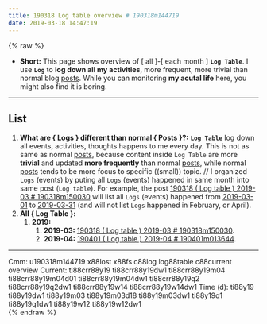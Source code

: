 ```yaml
---
title: 190318 Log table overview # 190318m144719
date: 2019-03-18 14:47:19
---
```


{% raw %}
<ul>
  <li><strong>Short:</strong> This page shows overview of [ all ]-[ each month ] <strong><code>Log Table</code></strong>. I use <strong><code>Log</code></strong> to <strong>log down all my activities</strong>, more frequent, more trivial than normal blog <u>posts</u>. While you can monitoring <strong>my acutal life</strong> here, you might also find it is boring.</li>
</ul>

<!-- more -->
<hr>

<h2>List</h2>

<ol>
  <li><strong>What are { Logs } different than normal { Posts }?:</strong> <strong><code>Log Table</code></strong> log down all events, activities, thoughts happens to me every day. This is not as same as normal <u>posts</u>, because content inside <code>Log Table</code> are more <strong>trivial</strong> and updated <strong>more frequently</strong> than normal <u>posts</u>, while normal <u>posts</u> tends to be more focus to specific ((small)) topic. // I organized <code>Logs</code> (events) by puting all <code>Logs</code> (events) happened in same month into same post (<code>Log table</code>). For example, the post <a href="/treegbBlog/19/03/18/190318m150030">190318 ( Log table ) 2019-03 # 190318m150030</a> will list all <code>Logs</code> (events) happened from <u>2019-03-01</u> to <u>2019-03-31</u> (and will not list <code>Logs</code> happened in February, or April).</li>
  <li><strong>All { Log Table }:</strong>
    <ol>
      <li><strong>2019:</strong>
        <ol>
          <li><strong>2019-03:</strong> <a href="/treegbBlog/19/03/18/190318m150030">190318 ( Log table ) 2019-03 # 190318m150030</a>.</li>
          <li><strong>2019-04:</strong> <a href="/treegbBlog/19/04/01/190401m013644">190401 ( Log table ) 2019-04 # 190401m013644</a>.</li>
        </ol>
      </li>
    </ol>
  </li>
</ol>

<hr>

<div class="facetList">
Cmm: u190318m144719 x88lost x88fs c88log log88table c88current overview
Current: ti88crr88y19 ti88crr88y19dw1 ti88crr88y19m04 ti88crr88y19m04d01 ti88crr88y19m04dw1 ti88crr88y19q2 ti88crr88y19q2dw1 ti88crr88y19w14 ti88crr88y19w14dw1
Time (d): ti88y19 ti88y19dw1 ti88y19m03 ti88y19m03d18 ti88y19m03dw1 ti88y19q1 ti88y19q1dw1 ti88y19w12 ti88y19w12dw1
</div>
{% endraw %}
